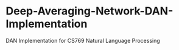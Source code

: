 # Deep-Averaging-Network-DAN-Implementation
DAN Implementation for CS769 Natural Language Processing
